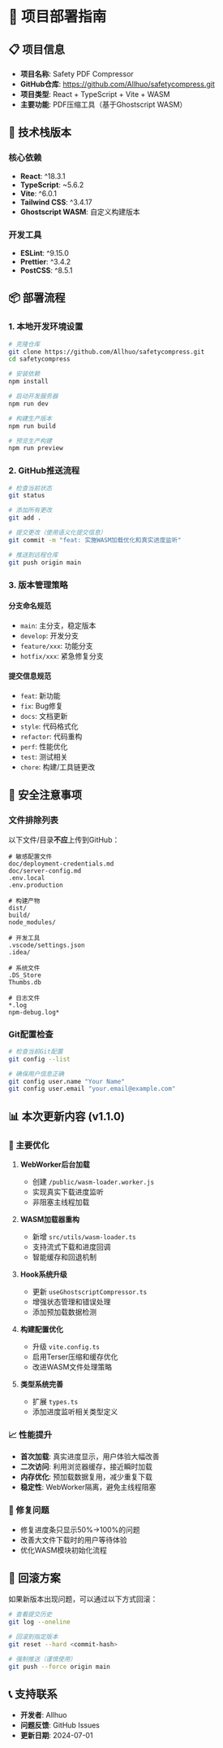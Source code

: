 # 🚀 项目部署指南

## 📋 项目信息

- **项目名称**: Safety PDF Compressor
- **GitHub仓库**: https://github.com/Allhuo/safetycompress.git
- **项目类型**: React + TypeScript + Vite + WASM
- **主要功能**: PDF压缩工具（基于Ghostscript WASM）

## 🔧 技术栈版本

### 核心依赖
- **React**: ^18.3.1
- **TypeScript**: ~5.6.2
- **Vite**: ^6.0.1
- **Tailwind CSS**: ^3.4.17
- **Ghostscript WASM**: 自定义构建版本

### 开发工具
- **ESLint**: ^9.15.0
- **Prettier**: ^3.4.2
- **PostCSS**: ^8.5.1

## 📦 部署流程

### 1. 本地开发环境设置

```bash
# 克隆仓库
git clone https://github.com/Allhuo/safetycompress.git
cd safetycompress

# 安装依赖
npm install

# 启动开发服务器
npm run dev

# 构建生产版本
npm run build

# 预览生产构建
npm run preview
```

### 2. GitHub推送流程

```bash
# 检查当前状态
git status

# 添加所有更改
git add .

# 提交更改（使用语义化提交信息）
git commit -m "feat: 实施WASM加载优化和真实进度监听"

# 推送到远程仓库
git push origin main
```

### 3. 版本管理策略

#### 分支命名规范
- `main`: 主分支，稳定版本
- `develop`: 开发分支
- `feature/xxx`: 功能分支
- `hotfix/xxx`: 紧急修复分支

#### 提交信息规范
- `feat`: 新功能
- `fix`: Bug修复
- `docs`: 文档更新
- `style`: 代码格式化
- `refactor`: 代码重构
- `perf`: 性能优化
- `test`: 测试相关
- `chore`: 构建/工具链更改

## 🔐 安全注意事项

### 文件排除列表
以下文件/目录**不应**上传到GitHub：

```
# 敏感配置文件
doc/deployment-credentials.md
doc/server-config.md
.env.local
.env.production

# 构建产物
dist/
build/
node_modules/

# 开发工具
.vscode/settings.json
.idea/

# 系统文件
.DS_Store
Thumbs.db

# 日志文件
*.log
npm-debug.log*
```

### Git配置检查

```bash
# 检查当前Git配置
git config --list

# 确保用户信息正确
git config user.name "Your Name"
git config user.email "your.email@example.com"
```

## 📊 本次更新内容 (v1.1.0)

### 🚀 主要优化

1. **WebWorker后台加载**
   - 创建 `/public/wasm-loader.worker.js`
   - 实现真实下载进度监听
   - 非阻塞主线程加载

2. **WASM加载器重构**
   - 新增 `src/utils/wasm-loader.ts`
   - 支持流式下载和进度回调
   - 智能缓存和回退机制

3. **Hook系统升级**
   - 更新 `useGhostscriptCompressor.ts`
   - 增强状态管理和错误处理
   - 添加预加载数据检测

4. **构建配置优化**
   - 升级 `vite.config.ts`
   - 启用Terser压缩和缓存优化
   - 改进WASM文件处理策略

5. **类型系统完善**
   - 扩展 `types.ts`
   - 添加进度监听相关类型定义

### 📈 性能提升

- **首次加载**: 真实进度显示，用户体验大幅改善
- **二次访问**: 利用浏览器缓存，接近瞬时加载
- **内存优化**: 预加载数据复用，减少重复下载
- **稳定性**: WebWorker隔离，避免主线程阻塞

### 🐛 修复问题

- 修复进度条只显示50%→100%的问题
- 改善大文件下载时的用户等待体验
- 优化WASM模块初始化流程

## 🔄 回滚方案

如果新版本出现问题，可以通过以下方式回滚：

```bash
# 查看提交历史
git log --oneline

# 回滚到指定版本
git reset --hard <commit-hash>

# 强制推送（谨慎使用）
git push --force origin main
```

## 📞 支持联系

- **开发者**: Allhuo
- **问题反馈**: GitHub Issues
- **更新日期**: 2024-07-01 